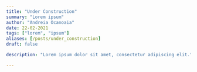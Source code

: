 ```yaml
---
title: "Under Construction"
summary: "Lorem ipsum"
author: "Andreia Ocanoaia"
date: 22-02-2021
tags: ["lorem", "ipsum"]
aliases: [/posts/under_construction]
draft: false

description: "Lorem ipsum dolor sit amet, consectetur adipiscing elit."

---
```


